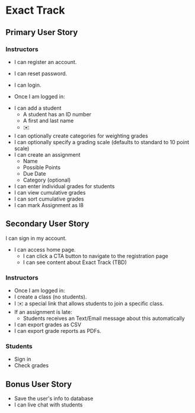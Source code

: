 # Exact Track

<!-- Primary functionality will be for Instructors and how they get in and what they do. Currently, this is a bit more like a 'Skyward' grade book and less like a 'Google Classroom.' -->

<!-- What is our MVP - MINIMALLY VIABLE PRODUCT?
  We are just managing a group of students in 1 single class.
-->

## Primary User Story

### Instructors

- I can register an account.
- I can reset password.
- I can login.

- Once I am logged in:
<!-- A Secondary feature will be generating links to send to students instead of manual entry. -->
- I can add a student
  - A student has an ID number
  - A first and last name
  - ✉️
- I can optionally create categories for weighting grades
- I can optionally specify a grading scale (defaults to standard to 10 point scale)
- I can create an assignment
  - Name
  - Possible Points
  - Due Date
  - Category (optional)
- I can enter individual grades for students
- I can view cumulative grades
- I can sort cumulative grades
- I can mark Assignment as l8

<!-- These are our lower priorities. We can add ideas for student interface here. This might include ideas 💡 make it more streamlined for instructors - importing CSVs, integrating with Google Accounts, etc.

The app should progress to be usable for multiple classes.
 -->

## Secondary User Story

I can sign in my account.

- I can access home page.
  - I can click a CTA button to navigate to the registration page
  - I can see content about Exact Track (TBD)

### Instructors

- Once I am logged in:
- I create a class (no students).
- I ✉️ a special link that allows students to join a specific class.
- If an assignment is late:
  - Students receives an Text/Email message about this automatically
- I can export grades as CSV
- I can export grade reports as PDFs.

### Students

- Sign in
- Check grades

<!-- This might be more about...administration staff. -->

## Bonus User Story

- Save the user's info to database
- I can live chat with students

